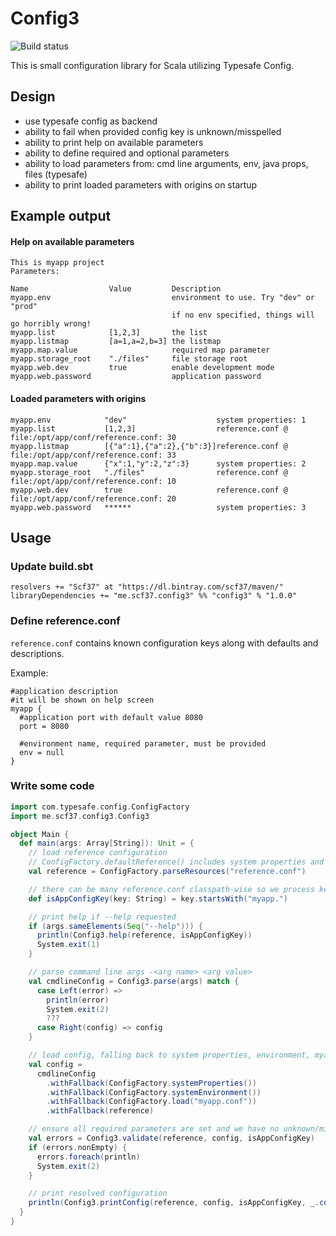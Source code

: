 # Config3
![Build status](https://travis-ci.org/scf37/config3.svg?branch=master)

This is small configuration library for Scala utilizing Typesafe Config.

## Design
- use typesafe config as backend
- ability to fail when provided config key is unknown/misspelled
- ability to print help on available parameters
- ability to define required and optional parameters
- ability to load parameters from: cmd line arguments, env, java props, files (typesafe)
- ability to print loaded parameters with origins on startup 

## Example output
#### Help on available parameters
```
This is myapp project
Parameters:

Name                  Value         Description
myapp.env                           environment to use. Try "dev" or "prod"
                                    if no env specified, things will go horribly wrong!
myapp.list            [1,2,3]       the list
myapp.listmap         [a=1,a=2,b=3] the listmap
myapp.map.value                     required map parameter
myapp.storage_root    "./files"     file storage root
myapp.web.dev         true          enable development mode
myapp.web.password                  application password
```
#### Loaded parameters with origins
```
myapp.env            "dev"                    system properties: 1
myapp.list           [1,2,3]                  reference.conf @ file:/opt/app/conf/reference.conf: 30
myapp.listmap        [{"a":1},{"a":2},{"b":3}]reference.conf @ file:/opt/app/conf/reference.conf: 33
myapp.map.value      {"x":1,"y":2,"z":3}      system properties: 2
myapp.storage_root   "./files"                reference.conf @ file:/opt/app/conf/reference.conf: 10
myapp.web.dev        true                     reference.conf @ file:/opt/app/conf/reference.conf: 20
myapp.web.password   ******                   system properties: 3
```

## Usage
### Update build.sbt
```
resolvers += "Scf37" at "https://dl.bintray.com/scf37/maven/"
libraryDependencies += "me.scf37.config3" %% "config3" % "1.0.0"
```

### Define reference.conf
`reference.conf` contains known configuration keys along with defaults and descriptions.

Example:
```hocon
#application description
#it will be shown on help screen
myapp {
  #application port with default value 8080
  port = 8080
  
  #environment name, required parameter, must be provided
  env = null
}
```
### Write some code
```scala
import com.typesafe.config.ConfigFactory
import me.scf37.config3.Config3

object Main {
  def main(args: Array[String]): Unit = {
    // load reference configuration
    // ConfigFactory.defaultReference() includes system properties and therefore unwanted
    val reference = ConfigFactory.parseResources("reference.conf")

    // there can be many reference.conf classpath-wise so we process keys for our application only
    def isAppConfigKey(key: String) = key.startsWith("myapp.")

    // print help if --help requested
    if (args.sameElements(Seq("--help"))) {
      println(Config3.help(reference, isAppConfigKey))
      System.exit(1)
    }

    // parse command line args -<arg name> <arg value>
    val cmdlineConfig = Config3.parse(args) match {
      case Left(error) =>
        println(error)
        System.exit(2)
        ???
      case Right(config) => config
    }

    // load config, falling back to system properties, environment, myapp.conf and reference config
    val config =
      cmdlineConfig
        .withFallback(ConfigFactory.systemProperties())
        .withFallback(ConfigFactory.systemEnvironment())
        .withFallback(ConfigFactory.load("myapp.conf"))
        .withFallback(reference)

    // ensure all required parameters are set and we have no unknown/misspelled keys starting with myapp.
    val errors = Config3.validate(reference, config, isAppConfigKey)
    if (errors.nonEmpty) {
      errors.foreach(println)
      System.exit(2)
    }

    // print resolved configuration
    println(Config3.printConfig(reference, config, isAppConfigKey, _.contains("password")))
  }
}
```
